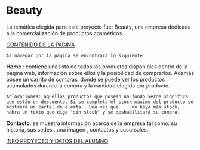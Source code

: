 # Beauty

  La temática elegida para este proyecto fue: Beauty, una empresa dedicada a la comercialización de productos cosméticos.

<ins>CONTENIDO DE LA PÁGINA </ins>

    Al navegar por la página se encontrara lo siguiente:

   **Home** : contiene una lista de todos los productos disponibles dentro de la página web, información sobre ellos y la posibilidad de comprarlos. Además posee un carrito de compras,       donde se puede ver los productos acumulados durante la compra y la cantidad elegida por producto.

    Aclaraciones: aquellos productos que posean un fondo verde significa que están en descuento. Si se completa el stock máximo del producto se mostrará un cartel de alerta.  Una vez que     no haya más stock, habra un texto que diga "sin stock" y se deshabilitará su compra.

   **Contacto**: se muestra información acerca de la empresa tal como: su historia, sus sedes , una imagén , contactos y sucursales.



<ins>INFO PROYECTO Y DATOS DEL ALUMNO </ins>







